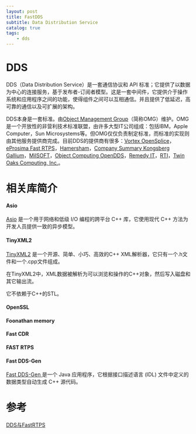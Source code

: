 ```yaml
---
layout: post
title: FastDDS
subtitle: Data Distribution Service
catalog: true
tags:
    - dds
---
```


# DDS

DDS（Data Distribution Service）是一套通信协议和 API 标准；它提供了以数据为中心的连接服务，基于发布者-订阅者模型。这是一套中间件，它提供介于操作系统和应用程序之间的功能，使得组件之间可以互相通信。并且提供了低延迟，高可靠的通信以及可扩展的架构。

DDS本身是一套标准。由[Object Management Group](https://www.omg.org/)（简称OMG）维护。OMG是一个开放性的非营利技术标准联盟，由许多大型IT公司组成：包括IBM，Apple Computer，Sun Microsystems等。但OMG仅仅负责制定标准，而标准的实现则由其他服务提供商完成。目前DDS的提供商有很多：[Vortex OpenSplice](https://www.adlinktech.com/en/vortex-opensplice-data-distribution-service.aspx)，[eProsima Fast RTPS](http://www.eprosima.com/)，[Hamersham](https://hamersham.com/)，[Company Summary Kongsberg Gallium](http://www.kongsberggallium.com/)，[MilSOFT](http://dds.milsoft.com.tr/en/dds-home.php)，[Object Computing OpenDDS](https://objectcomputing.com/products/opendds)，[Remedy IT](http://www.remedy.nl/)，[RTI](http://www.rti.com/)，[Twin Oaks Computing, Inc.](http://www.twinoakscomputing.com/)。

# 相关库简介

#### Asio

[Asio](http://think-async.com/Asio/) 是一个用于网络和低级 I/O 编程的跨平台 C++ 库，它使用现代 C++ 方法为开发人员提供一致的异步模型。

#### TinyXML2

[TinyXML2](https://github.com/leethomason/tinyxml2) 是一个开源、简单、小巧、高效的C++ XML解析器，它只有一个.h文件和一个.cpp文件组成。

在TinyXML2中，XML数据被解析为可以浏览和操作的C++对象，然后写入磁盘和其它输出流。

它不依赖于C++的STL。

#### OpenSSL



#### Foonathan memory

#### Fast CDR

#### FAST RTPS

#### Fast DDS-Gen

[Fast DDS-Gen ](https://fast-dds.docs.eprosima.com/en/latest/fastddsgen/introduction/introduction.html) 是一个 Java 应用程序，它根据接口描述语言 (IDL) 文件中定义的数据类型自动生成 C++ 源代码。





# 参考

[DDS与FastRTPS](https://paul.pub/dds-and-fastrtps/)

